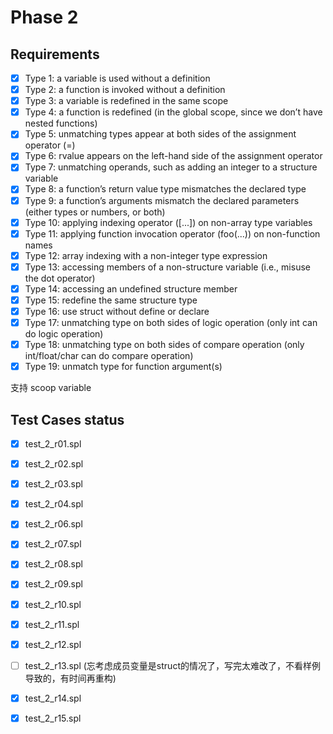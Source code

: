# Phase 2

## Requirements

- [x] Type 1: a variable is used without a definition
- [x] Type 2: a function is invoked without a definition
- [x] Type 3: a variable is redefined in the same scope
- [x] Type 4: a function is redefined (in the global scope, since we don’t have nested functions)
- [x] Type 5: unmatching types appear at both sides of the assignment operator (=)
- [x] Type 6: rvalue appears on the left-hand side of the assignment operator
- [x] Type 7: unmatching operands, such as adding an integer to a structure variable
- [x] Type 8: a function’s return value type mismatches the declared type
- [x] Type 9: a function’s arguments mismatch the declared parameters (either types or numbers, or both)
- [x] Type 10: applying indexing operator ([...]) on non-array type variables
- [x] Type 11: applying function invocation operator (foo(...)) on non-function names
- [x] Type 12: array indexing with a non-integer type expression
- [x] Type 13: accessing members of a non-structure variable (i.e., misuse the dot operator)
- [x] Type 14: accessing an undefined structure member
- [x] Type 15: redefine the same structure type
- [x] Type 16: use struct without define or declare
- [x] Type 17: unmatching type on both sides of logic operation (only int can do logic operation)
- [x] Type 18: unmatching type on both sides of compare operation (only int/float/char can do compare operation)
- [x] Type 19: unmatch type for function argument(s)

支持 scoop variable
## Test Cases status

- [x] test_2_r01.spl
- [x] test_2_r02.spl
- [x] test_2_r03.spl
- [x] test_2_r04.spl
- [x] test_2_r06.spl
- [x] test_2_r07.spl
- [x] test_2_r08.spl
- [x] test_2_r09.spl
- [x] test_2_r10.spl
- [x] test_2_r11.spl
- [x] test_2_r12.spl
- [ ] test_2_r13.spl (忘考虑成员变量是struct的情况了，写完太难改了，不看样例导致的，有时间再重构)
- [x] test_2_r14.spl
- [x] test_2_r15.spl

